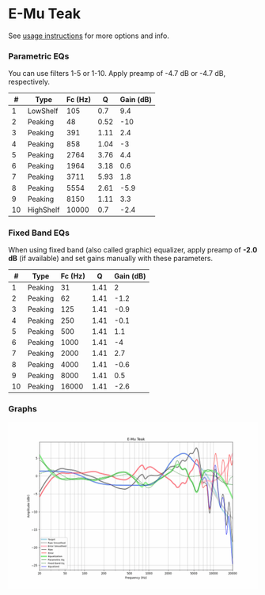 # E-Mu Teak
See [usage instructions](https://github.com/jaakkopasanen/AutoEq#usage) for more options and info.

### Parametric EQs
You can use filters 1-5 or 1-10. Apply preamp of -4.7 dB or -4.7 dB, respectively.

|   # | Type      |   Fc (Hz) |    Q |   Gain (dB) |
|-----|-----------|-----------|------|-------------|
|   1 | LowShelf  |       105 | 0.7  |         9.4 |
|   2 | Peaking   |        48 | 0.52 |       -10   |
|   3 | Peaking   |       391 | 1.11 |         2.4 |
|   4 | Peaking   |       858 | 1.04 |        -3   |
|   5 | Peaking   |      2764 | 3.76 |         4.4 |
|   6 | Peaking   |      1964 | 3.18 |         0.6 |
|   7 | Peaking   |      3711 | 5.93 |         1.8 |
|   8 | Peaking   |      5554 | 2.61 |        -5.9 |
|   9 | Peaking   |      8150 | 1.11 |         3.3 |
|  10 | HighShelf |     10000 | 0.7  |        -2.4 |

### Fixed Band EQs
When using fixed band (also called graphic) equalizer, apply preamp of **-2.0 dB** (if available) and set gains manually with these parameters.

|   # | Type    |   Fc (Hz) |    Q |   Gain (dB) |
|-----|---------|-----------|------|-------------|
|   1 | Peaking |        31 | 1.41 |         2   |
|   2 | Peaking |        62 | 1.41 |        -1.2 |
|   3 | Peaking |       125 | 1.41 |        -0.9 |
|   4 | Peaking |       250 | 1.41 |        -0.1 |
|   5 | Peaking |       500 | 1.41 |         1.1 |
|   6 | Peaking |      1000 | 1.41 |        -4   |
|   7 | Peaking |      2000 | 1.41 |         2.7 |
|   8 | Peaking |      4000 | 1.41 |        -0.6 |
|   9 | Peaking |      8000 | 1.41 |         0.5 |
|  10 | Peaking |     16000 | 1.41 |        -2.6 |

### Graphs
![](./E-Mu%20Teak.png)
